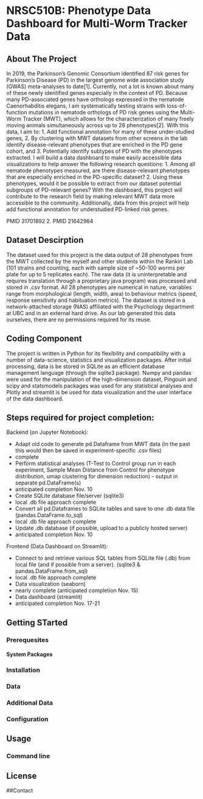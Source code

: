 # NRSC510B: Phenotype Data Dashboard for Multi-Worm Tracker Data

<!-- About The Project -->
## About The Project

In 2019, the Parkinson’s Genomic Consortium identified 87 risk genes for Parkinson’s Disease (PD) in the largest genome wide association study (GWAS) meta-analyses to date[1]. Currently, not a lot is known about many of these newly identified genes especially in the context of PD. Because many PD-associated genes have orthologs expressed in the nematode Caenorhabditis elegans, I am systematically testing strains with loss-of-function mutations in nematode orthologs of PD risk genes using the Multi-Worm Tracker (MWT), which allows for the characterization of many freely moving animals simultaneously across up to 28 phenotypes[2]. With this data, I aim to: 1. Add functional annotation for many of these under-studied genes, 2. By clustering with MWT datasets from other screens in the lab identify disease-relevant phenotypes that are enriched in the PD gene cohort, and 3. Potentially identify subtypes of PD with the phenotypes extracted. I will build a data dashboard to make easily accessible data visualizations to help answer the following research questions: 1. Among all nematode phenotypes measured, are there disease-relevant phenotypes that are especially enriched in the PD-specific dataset? 2. Using these phenotypes, would it be possible to extract from our dataset potential subgroups of PD-relevant genes? With the dashboard, this project will contribute to the research field by making relevant MWT data more accessible to the community. Additionally, data from this project will help add functional annotation for understudied PD-linked risk genes.

PMID 31701892 2. PMID 21642964


<!-- Dataset Description -->
## Dataset Descirption
The dataset used for this project is the data output of 28 phenotypes from the MWT collected by the myself and other students within the Rankin Lab (101 strains and counting, each with sample size of ~50-100 worms per plate for up to 5 replicates each). The raw data (it is uninterpretable and requires translation through a proprietary java program) was processed and stored in .csv format. All 28 phenotypes are numerical in nature, variables range from morphological (length, width, area) to behaviour metrics (speed, response sensitivity and habituation metrics). The dataset is stored in a network-attached storage (NAS) affiliated with the Psychology department at UBC and in an external hard drive. As our lab generated this data ourselves, there are no permissions required for its reuse.


<!-- Coding Component -->
## Coding Component
The project is written in Python for its flexibility and compatibility with a number of data-science, statistics and visualization packages. After initial processing, data is be stored in SQLite as an efficient database management language (through the sqlite3 package). Numpy and pandas were used for the manipulation of the high-dimension dataset, Pingouin and scipy and statsmodels packages was used for any statistical analyses and Plotly and streamlit is be used for data visualization and the user interface of the data dashboard.

<!-- Steps and Project Timeline -->
## Steps required for project completion:

Backend (on Jupyter Notebook):

* Adapt old code to generate pd.Dataframe from MWT data (in the past this would then be saved in experiment-specific .csv files)
*   complete
* Perform statistical analyses (T-Test to Control group run in each experiment, Sample Mean Distance from Control for phenotype distribution, umap clustering for dimension reduction) - output in separate pd.DataFrame(s)
*   anticipated completion Nov. 10
* Create SQLite database file/server (sqlite3)
*   local .db file approach complete
* Convert all pd.Dataframes to SQLite tables and save to one .db data file (pandas.DataFrame.to_sql)
*   local .db file approach complete
* Update .db database (if possible, upload to a publicly hosted server)
*   anticipated completion Nov. 10


Frontend (Data Dashboard on Streamlit):

* Connect to and retrieve various SQL tables from SQLite file (.db) from local file (and if possible from a server). (sqlite3 & pandas.DataFrame.from_sql)
*   local .db file approach complete
* Data visualization (seaborn)
*   nearly complete (anticipated completion Nov. 15)
* Data dashboard (streamlit)
*   anticipated completion Nov. 17-21


<!-- Getting Started -->
## Getting STarted

### Prerequesites

#### System Packages

### Installation

### Data

### Additional Data

### Configuration

<!-- USAGE EXAMPLES -->
## Usage

### Command line

<!-- LICENSE -->
## License


<!-- CONTACT -->
##Contact


